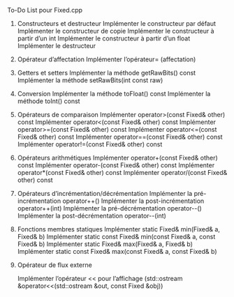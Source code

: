 

To-Do List pour Fixed.cpp

1. Constructeurs et destructeur
        Implémenter le constructeur par défaut
        Implémenter le constructeur de copie
        Implémenter le constructeur à partir d’un int
        Implémenter le constructeur à partir d’un float
        Implémenter le destructeur


2. Opérateur d’affectation
         Implémenter l’opérateur= (affectation)


3. Getters et setters
        Implémenter la méthode getRawBits() const
        Implémenter la méthode setRawBits(int const raw)


4. Conversion
        Implémenter la méthode toFloat() const
        Implémenter la méthode toInt() const


5. Opérateurs de comparaison
        Implémenter operator>(const Fixed& other) const
        Implémenter operator<(const Fixed& other) const
        Implémenter operator>=(const Fixed& other) const
        Implémenter operator<=(const Fixed& other) const
        Implémenter operator==(const Fixed& other) const
        Implémenter operator!=(const Fixed& other) const


6. Opérateurs arithmétiques
        Implémenter operator+(const Fixed& other) const
        Implémenter operator-(const Fixed& other) const
        Implémenter operator*(const Fixed& other) const
        Implémenter operator/(const Fixed& other) const


7. Opérateurs d’incrémentation/décrémentation
        Implémenter la pré-incrémentation operator++()
        Implémenter la post-incrémentation operator++(int)
        Implémenter la pré-décrémentation operator--()
        Implémenter la post-décrémentation operator--(int)

8. Fonctions membres statiques
        Implémenter static Fixed& min(Fixed& a, Fixed& b)
        Implémenter static const Fixed& min(const Fixed& a, const Fixed& b)
        Implémenter static Fixed& max(Fixed& a, Fixed& b)
        Implémenter static const Fixed& max(const Fixed& a, const Fixed& b)

9. Opérateur de flux externe

    Implémenter l’opérateur << pour l’affichage (std::ostream &operator<<(std::ostream &out, const Fixed &obj))